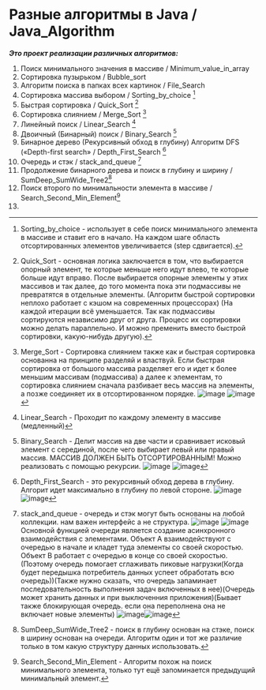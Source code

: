 # Разные алгоритмы в Java / Java_Algorithm
___Это проект реализации различных алгоритмов:___
1. Поиск минимального значения в массиве / Minimum_value_in_array 
2. Сортировка пузырьком / Bubble_sort 
3. Алгоритм поиска в папках всех картинок / File_Search 
4. Сортировка массива выбором / Sorting_by_choice [^4]
5. Быстрая сортировка / Quick_Sort [^5]
6. Сортировка слиянием / Merge_Sort [^6]
7. Линейный поиск / Linear_Search [^7]
8. Двоичный (Бинарный) поиск / Binary_Search [^8]
9. Бинарное дерево (Рекурсивный обход в глубину) Алгоритм DFS («Depth-first search» / Depth_First_Search [^9]
10. Очередь и стэк / stack_and_queue [^10]
11. Продолжение бинарного дерева и поиск в глубину и ширину / SumDeep_SumWide_Tree2[^11]
12. Поиск второго по минимальности элемента в массиве / Search_Second_Min_Element[^12]
13. 




[^4]: Sorting_by_choice - использует в себе поиск минимального элемента в массиве и ставит его в начало. На каждом шаге область отсортированных элементов увеличивается (step сдвигается).
[^5]: Quick_Sort - основная логика заключается в том, что выбирается опорный элемент, те которые меньше него идут влево, те которые больше идут вправо. После выбирается опорные элементы у этих массивов и так далее, до того момента пока эти подмассивы не превратятся в отдельные элементы. (Алгоритм быстрой сортировки неплохо работает с кэшом на современных процессорах) (На каждой итерации всё уменьшается. Так как подмассивы сортируются независимо друг от друга. Процесс их сортировки можно делать параллельно. И можно пременить вместо быстрой сортировки, какую-нибудь другую).
[^6]: Merge_Sort - Сортировка слиянием также как и быстрая сортировка основанна на принципе разделяй и властвуй. Если быстрая сортировка от большого массива разделяет его и идет к более меньшим массивам (подмассива) а далее к элементам, то сортировка слиянием сначала разбивает весь массив на элементы, а позже соединяет их в отсортированном порядке. ![image](https://user-images.githubusercontent.com/35079479/146191035-bdee7459-867d-4d6e-906a-0aa1826e34b3.png)
![image](https://user-images.githubusercontent.com/35079479/146193112-6bb12ad0-03c4-476d-b84f-9d1ac4522225.png)
[^7]: Linear_Search - Проходит по каждому элементу в массиве (медленный)
[^8]: Binary_Search - Делит массив на две части и сравнивает исковый элемент с серединой, после чего выбирает левый или правый массив. МАССИВ ДОЛЖЕН БЫТЬ ОТСОРТИРОВАННЫМ! Можно реализовать с помощью рекурсии. ![image](https://user-images.githubusercontent.com/35079479/146417618-5790fd18-ad1a-45db-a290-5818920b5a48.png)
 ![image](https://user-images.githubusercontent.com/35079479/146413871-1c5950dd-aa1d-4534-a131-00fb3b46e0e1.png)
[^9]: Depth_First_Search - это рекурсивный обход дерева в глубину. Алгорит идет максимально в глубину по левой стороне. ![image](https://user-images.githubusercontent.com/35079479/146454556-86eb56ce-22c1-47f7-8442-c58c177b9f06.png) ![image](https://user-images.githubusercontent.com/35079479/146456063-056f39d5-4e5f-4f2d-a919-3adc6c5b5ef3.png)
[^10]: stack_and_queue - очередь и стэк могут быть основаны на любой коллекции. нам важен интерфейс а не структура. ![image](https://user-images.githubusercontent.com/35079479/146604684-70e30efd-0f5e-411f-98a2-ea34d31bf8d6.png)
![image](https://user-images.githubusercontent.com/35079479/146605905-59e42dd1-0ca5-4cfa-8c4e-b906dfaeb4c1.png)
Основной функцией очереди является создание асинхронного взаимодействия с элементами. Объект А взаимодействуют с очередью в начале и кладет туда элементы со своей скоростью. Объект B работает с очередью в конце со своей скоростью. (Поэтому очередь помогает сглаживать пиковые нагрузки(Когда будет передышка потребитель данных успеет обработать всю очередь))(Также нужно сказать, что очередь запаминает последовательность выполнения задач включенных в нее)(Очередь может хранить данных и при выключенния приложения)(Бывает также блокирующая очередь. если она переполнена она не включает новые элементы) ![image](https://user-images.githubusercontent.com/35079479/146606656-b5f0d7eb-1627-4c03-9512-d28489871989.png)![image](https://user-images.githubusercontent.com/35079479/146606787-d0a62e3a-05d5-4ce5-ae80-ff7eaab6b03e.png)
[^11]: SumDeep_SumWide_Tree2 - поиск в глубину основан на стэке, поиск в ширину основан на очереди. Алгоритм один и тот же различие только в том какую структуру данных использовать.
[^12]: Search_Second_Min_Element - Алгоритм похож на поиск минимального элемента, только тут ещё запоминается предыдущий минимальный элемент.

